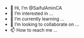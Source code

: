 - 👋 Hi, I’m @SaifulAminCA
- 👀 I’m interested in ...
- 🌱 I’m currently learning ...
- 💞️ I’m looking to collaborate on ...
- 📫 How to reach me ...

<!---
SaifulAminCA/SaifulAminCA is a ✨ special ✨ repository because its `README.md` (this file) appears on your GitHub profile.
You can click the Preview link to take a look at your changes.
--->
